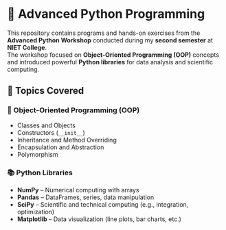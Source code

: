 # 🚀 Advanced Python Programming

This repository contains programs and hands-on exercises from the **Advanced Python Workshop** conducted during my **second semester** at **NIET College**.  
The workshop focused on **Object-Oriented Programming (OOP)** concepts and introduced powerful **Python libraries** for data analysis and scientific computing.

## 📘 Topics Covered

### 🧱 Object-Oriented Programming (OOP)
- Classes and Objects
- Constructors (`__init__`)
- Inheritance and Method Overriding
- Encapsulation and Abstraction
- Polymorphism

### 📚 Python Libraries
- **NumPy** – Numerical computing with arrays
- **Pandas** – DataFrames, series, data manipulation
- **SciPy** – Scientific and technical computing (e.g., integration, optimization)
- **Matplotlib** – Data visualization (line plots, bar charts, etc.)
